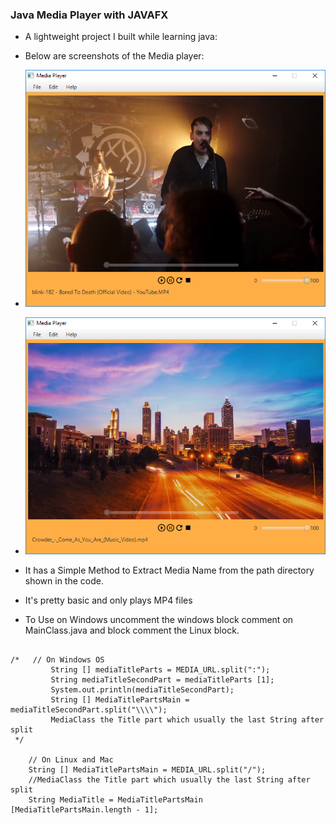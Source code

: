 ### **Java Media Player with JAVAFX**
- A lightweight project I built while learning java:

- Below are screenshots of the Media player:

- ![A Screenshot of the Media Player Home](https://github.com/ItsCosmas/JavaFX-simple-MediaPlayer/blob/master/src/com/cozytheDEV/Screenshots/homeScreenshot.PNG) <br />
- ![A Screenshot of the Media Player Home](https://github.com/ItsCosmas/JavaFX-simple-MediaPlayer/blob/master/src/com/cozytheDEV/Screenshots/homescreen.PNG) <br />

- It has a Simple Method to Extract Media Name from the path directory shown in the code.
- It's pretty basic and only plays MP4 files

- To Use on Windows uncomment the windows block comment on MainClass.java and block comment the Linux block.
```

/*	 // On Windows OS
         String [] mediaTitleParts = MEDIA_URL.split(":");
         String mediaTitleSecondPart = mediaTitleParts [1];
         System.out.println(mediaTitleSecondPart);
         String [] MediaTitlePartsMain = mediaTitleSecondPart.split("\\\\");
         MediaClass the Title part which usually the last String after split
 */

	// On Linux and Mac
	String [] MediaTitlePartsMain = MEDIA_URL.split("/");
	//MediaClass the Title part which usually the last String after split
	String MediaTitle = MediaTitlePartsMain [MediaTitlePartsMain.length - 1];
```
